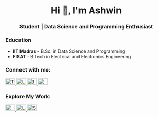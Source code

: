 <h1 align="center">Hi 🌝, I'm Ashwin</h1>
<h3 align="center">Student | Data Science and Programming Enthusiast</h3>

<h3>Education</h3>
<ul>
  <li><strong>IIT Madras</strong> - B.Sc. in Data Science and Programming</li>
  <li><strong>FISAT</strong> - B.Tech in Electrical and Electronics Engineering</li>
</ul>

<h3>Connect with me:</h3>
<p>
  <a href="https://twitter.com/ashwinpraseed25" target="_blank">
    <img src="https://raw.githubusercontent.com/rahuldkjain/github-profile-readme-generator/master/src/images/icons/Social/twitter.svg" alt="Twitter" height="20" width="30" />
  </a>
  <a href="https://linkedin.com/in/ashwinpraseed25" target="_blank">
    <img src="https://raw.githubusercontent.com/rahuldkjain/github-profile-readme-generator/master/src/images/icons/Social/linked-in-alt.svg" alt="LinkedIn" height="20" width="30" />
  </a>
  <a href="https://instagram.com/ash._.25" target="_blank">
    <img src="https://raw.githubusercontent.com/rahuldkjain/github-profile-readme-generator/master/src/images/icons/Social/instagram.svg" alt="Instagram" height="20" width="30" />
  </a>
  <a href="https://discord.com" target="_blank">
    <img src="https://raw.githubusercontent.com/rahuldkjain/github-profile-readme-generator/master/src/images/icons/Social/discord.svg" alt="Discord" height="20" width="30" />
  </a>
</p>

<h3>Explore My Work:</h3>
<p>
  <a href="https://www.hackerrank.com/ashwinpraseed25" target="_blank">
    <img src="https://raw.githubusercontent.com/rahuldkjain/github-profile-readme-generator/master/src/images/icons/Social/hackerrank.svg" alt="HackerRank" height="20" width="30" />
  </a>
  <a href="https://leetcode.com/u/LFMiDU5jG5/" target="_blank">
    <img src="https://upload.wikimedia.org/wikipedia/commons/1/19/LeetCode_logo_black.png" alt="LeetCode" height="20" width="30" />
  </a>
  <a href="https://stackoverflow.com/users/16784416/ash-25" target="_blank">
    <img src="https://raw.githubusercontent.com/rahuldkjain/github-profile-readme-generator/master/src/images/icons/Social/stack-overflow.svg" alt="StackOverflow" height="20" width="30" />
  </a>
</p>
